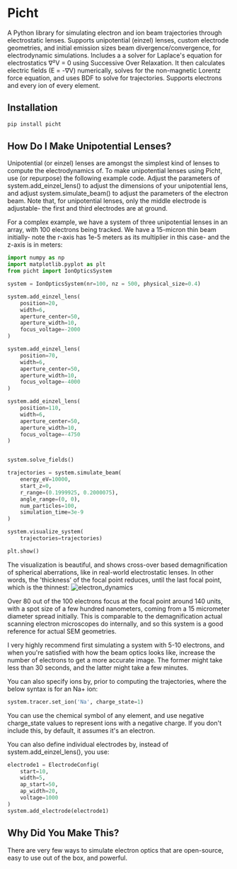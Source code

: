 # Picht

A Python library for simulating electron and ion beam trajectories through electrostatic lenses. Supports unipotential (einzel) lenses, custom electrode geometries, and initial emission sizes beam divergence/convergence, for electrodynamic simulations. Includes a a solver for Laplace's equation for electrostatics ∇²V = 0 using Successive Over Relaxation. It then calculates electric fields (E = -∇V) numerically, solves for the non-magnetic Lorentz force equation, and uses BDF to solve for trajectories. Supports electrons and every ion of every element.

## Installation
```bash
pip install picht
```

## How Do I Make Unipotential Lenses?

Unipotential (or einzel) lenses are amongst the simplest kind of lenses to compute the electrodynamics of. To make unipotential lenses using Picht, use (or repurpose) the following example code. Adjust the parameters of system.add_einzel_lens() to adjust the dimensions of your unipotential lens, and adjust system.simulate_beam() to adjust the parameters of the electron beam. Note that, for unipotential lenses, only the middle electrode is adjustable- the first and third electrodes are at ground. 

For a complex example, we have a system of three unipotential lenses in an array, with 100 electrons being tracked. We have a 15-micron thin beam initially- note the r-axis has 1e-5 meters as its multiplier in this case- and the z-axis is in meters:

```python
import numpy as np
import matplotlib.pyplot as plt
from picht import IonOpticsSystem

system = IonOpticsSystem(nr=100, nz = 500, physical_size=0.4)

system.add_einzel_lens(
    position=20, 
    width=6, 
    aperture_center=50, 
    aperture_width=10, 
    focus_voltage=-2000
)

system.add_einzel_lens(
    position=70, 
    width=6, 
    aperture_center=50, 
    aperture_width=10, 
    focus_voltage=-4000
)

system.add_einzel_lens(
    position=110, 
    width=6, 
    aperture_center=50, 
    aperture_width=10, 
    focus_voltage=-4750
)


system.solve_fields()

trajectories = system.simulate_beam(
    energy_eV=10000,
    start_z=0,
    r_range=(0.1999925, 0.2000075),
    angle_range=(0, 0),
    num_particles=100,
    simulation_time=3e-9
)

system.visualize_system(
    trajectories=trajectories)

plt.show()
```

The visualization is beautiful, and shows cross-over based demagnification of spherical aberrations, like in real-world electrostatic lenses. In other words, the 'thickness' of the focal point reduces, until the last focal point, which is the thinnest:
![electron_dynamics](https://github.com/user-attachments/assets/c767f92c-fd64-4da2-a13d-962f2af2c863)

Over 80 out of the 100 electrons focus at the focal point around 140 units, with a spot size of a few hundred nanometers, coming from a 15 micrometer diameter spread initially. This is comparable to the demagnification actual scanning electron microscopes do internally, and so this system is a good reference for actual SEM geometries. 

I very highly recommend first simulating a system with 5-10 electrons, and when you're satisfied with how the beam optics looks like, increase the number of electrons to get a more accurate image. The former might take less than 30 seconds, and the latter might take a few minutes.

You can also specify ions by, prior to computing the trajectories, where the below syntax is for an Na+ ion:

```python
system.tracer.set_ion('Na', charge_state=1)
```

You can use the chemical symbol of any element, and use negative charge_state values to represent ions with a negative charge. If you don't include this, by default, it assumes it's an electron.

You can also define individual electrodes by, instead of system.add_einzel_lens(), you use:

```python
electrode1 = ElectrodeConfig(
    start=10,           
    width=5,       
    ap_start=50,        
    ap_width=20,        
    voltage=1000        
)
system.add_electrode(electrode1)
```

## Why Did You Make This?

There are very few ways to simulate electron optics that are open-source, easy to use out of the box, and powerful.